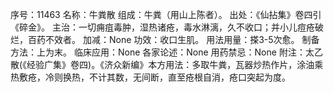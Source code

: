 序号：11463
名称：牛粪散
组成：牛粪（用山上陈者）。
出处：《仙拈集》卷四引《碎金》。
主治：一切痈疽毒肿，湿热诸疮，毒水淋漓，久不收口；并小儿痘疮破烂，百药不效者。
加减：None
功效：收口生肌。
用法用量：搽3-5次愈。
制备方法：上为末。
临床应用：None
各家论述：None
用药禁忌：None
附注：太乙散(《经验广集》卷四)。《济众新编》本方用法：多取牛粪，瓦器炒热作片，涂油乘热敷疮，冷则换热，不计其数，无间断，直至疮根自消，疮口突起为度。
